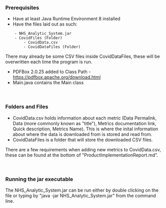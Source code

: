 ### Prerequisites
- Have at least Java Runtime Environment 8 installed
- Have the files laid out as such:
```
    - NHS_Analytic_System.jar
    - CovidFiles (Folder)
        - CovidData.csv
        - CovidDataFiles (Folder)
```
There may already be some CSV files inside CovidDataFiles, these will be overwritten each time the program is run.
- PDFBox 2.0.25 added to Class Path - https://pdfbox.apache.org/download.html
- Main.java contains the Main class  
&nbsp;  
&nbsp;  
### Folders and Files
- CovidData.csv holds information about each metric (Data Permalink, Data (more commonly known as "title"), Metrics documentation link, Quick description, Metrics Name). This is where the inital information about where the data is downloaded from is stored and read from.  
- CovidDataFiles is a folder that will store the downloaded CSV files.  

There are a few requirements when adding new metrics to CovidData.csv, these can be found at the bottom of "ProductImplementationReport.md".  
&nbsp;  
&nbsp;  
### Running the jar executable
The NHS_Analytic_System.jar can be run either by double clicking on the file or typing by "java -jar NHS_Analytic_System.jar" from the command line.
